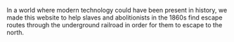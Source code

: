 In a world where modern technology could have been present in history, we made this website to help slaves and abolitionists in the 1860s find escape routes through the underground railroad in order for them to escape to the north.
